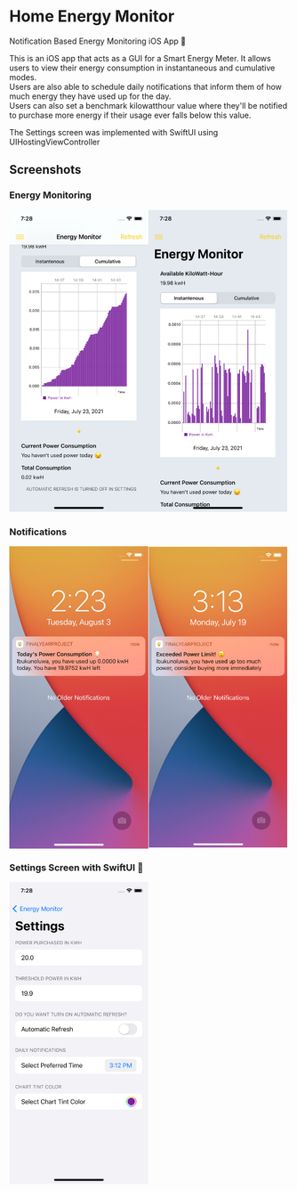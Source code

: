 # Home Energy Monitor
Notification Based Energy Monitoring iOS App 🚀

This is an iOS app that acts as a GUI for a Smart Energy Meter. It allows users to view their energy consumption in instantaneous and cumulative modes.     
Users are also able to schedule daily notifications that inform them of how much energy they have used up for the day.    
Users can also set a benchmark kilowatthour value where they'll be notified to purchase more energy if their usage ever falls below this value.     

The Settings screen was implemented with SwiftUI using UIHostingViewController

## Screenshots
### Energy Monitoring
<img align='left'  src="https://github.com/1Soyebo/FinalYearProject/blob/master/screenshots/cumulative1.png" width="250"/>
<img src="https://github.com/1Soyebo/FinalYearProject/blob/master/screenshots/instantaneous1.png" width="250"/>

### Notifications
<img align='left' src="https://github.com/1Soyebo/FinalYearProject/blob/master/screenshots/notification1.jpg" width="250"/>
<img src="https://github.com/1Soyebo/FinalYearProject/blob/master/screenshots/Picture%201.png" width="250"/>

### Settings Screen with SwiftUI 🥳
<img src="https://github.com/1Soyebo/FinalYearProject/blob/master/screenshots/setting1.png" width="250"/>


